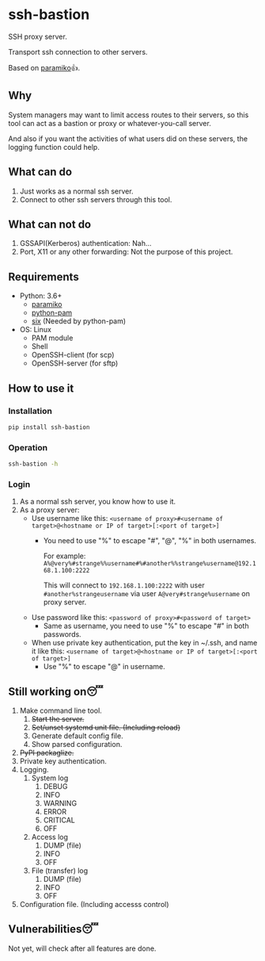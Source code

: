 # ssh-bastion

SSH proxy server.

Transport ssh connection to other servers.

Based on [paramiko](https://github.com/paramiko/paramiko)👍.

## Why

System managers may want to limit access routes to their servers,
so this tool can act as a bastion or proxy or whatever-you-call server.

And also if you want the activities of what users did on these servers,
the logging function could help.

## What can do

1. Just works as a normal ssh server.
2. Connect to other ssh servers through this tool.

## What can not do

1. GSSAPI(Kerberos) authentication: Nah...
2. Port, X11 or any other forwarding: Not the purpose of this project.

## Requirements

- Python: 3.6+
  - [paramiko](https://pypi.org/project/paramiko/)
  - [python-pam](https://pypi.org/project/python-pam/)
  - [six](https://pypi.org/project/six/) (Needed by python-pam)
- OS: Linux
  - PAM module
  - Shell
  - OpenSSH-client (for scp)
  - OpenSSH-server (for sftp)

## How to use it

### Installation

```bash
pip install ssh-bastion
```

### Operation

```bash
ssh-bastion -h
```

### Login

1. As a normal ssh server, you know how to use it.
2. As a proxy server:
   - Use username like this: `<username of proxy>#<username of target>@<hostname or IP of target>[:<port of target>]`
     - You need to use "%" to escape "#", "@", "%" in both usernames.

        For example: `A%@very%#strange%%username#%#another%%strange%username@192.168.1.100:2222`

        This will connect to `192.168.1.100:2222` with user `#another%strangeusername` via user `A@very#strange%username` on proxy server.
   - Use password like this: `<password of proxy>#<password of target>`
     - Same as username, you need to use "%" to escape "#" in both passwords.
   - When use private key authentication, put the key in ~/.ssh, and name it like this: `<username of target>@<hostname or IP of target>[:<port of target>]`
     - Use "%" to escape "@" in username.

## Still working on😴

1. Make command line tool.
   1. ~~Start the server.~~
   2. ~~Set/unset systemd unit file. (Including reload)~~
   3. Generate default config file.
   4. Show parsed configuration.
2. ~~PyPI packaglize.~~
3. Private key authentication.
4. Logging.
   1. System log
      1. DEBUG
      2. INFO
      3. WARNING
      4. ERROR
      5. CRITICAL
      6. OFF
   2. Access log
      1. DUMP (file)
      2. INFO
      3. OFF
   3. File (transfer) log
      1. DUMP (file)
      2. INFO
      3. OFF
5. Configuration file. (Including accesss control)

## Vulnerabilities😴

Not yet, will check after all features are done.
